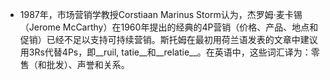 - 1987年，市场营销学教授Corstiaan Marinus Storm认为，杰罗姆·麦卡锡（Jerome
McCarthy）在1960年提出的经典的4P营销（价格、产品、地点和促销）已经不足以支持可持续营销。斯托姆在最初用荷兰语发表的文章中建议用3Rs代替4Ps，即__ruil, tatie__和__relatie__。在英语中，这些词汇译为：零售（和批发）、声誉和关系。
